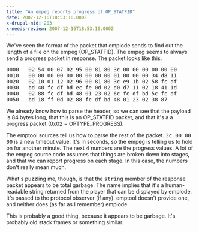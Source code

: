 ```yaml
---
title: "An empeg reports progress of OP_STATFID"
date: 2007-12-16T18:53:10.000Z
x-drupal-nid: 203
x-needs-review: 2007-12-16T18:53:10.000Z
---
```

We've seen the format of the packet that emplode sends to find out the length of a file on the empeg (OP_STATFID). The empeg seems to always send a progress packet in response. The packet looks like this:

<pre>0000   02 54 00 07 02 95 00 81 80 3c 00 00 00 00 00 00
0010   00 00 00 00 00 00 00 00 00 01 00 00 00 34 d8 11
0020   02 10 01 12 02 96 00 81 80 3c e9 1b 02 58 fc df
0030   bd 40 fc df bd ec fe 0d 02 d0 d7 11 02 18 41 1d
0040   02 88 fc df bd 48 01 23 02 6c fc df bd 5c fc df
0050   bd 18 ff 0d 02 88 fc df bd 48 01 23 02 38 87</pre>

We already know how to parse the header, so we can see that the payload is 84 bytes long, that this is an OP_STATFID packet, and that it's a a progress packet (0x02 = OPTYPE_PROGRESS).

The emptool sources tell us how to parse the rest of the packet. <tt>3c 00 00 00</tt> is a new timeout value. It's in seconds, so the empeg is telling us to hold on for another minute. The next 4 numbers are the progress values. A lot of the empeg source code assumes that things are broken down into stages, and that we can report progress on each stage. In this case, the numbers don't really mean much.

What's puzzling me, though, is that the <tt>string</tt> member of the response packet appears to be total garbage. The name implies that it's a human-readable string returned from the player that can be displayed by emplode. It's passed to the protocol observer (if any). emptool doesn't provide one, and neither does (as far as I remember) emplode.

This is probably a good thing, because it appears to be garbage. It's probably old stack frames or something similar.